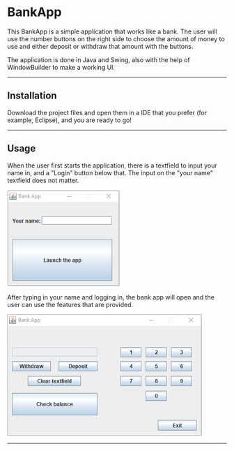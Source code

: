 # BankApp

This BankApp is a simple application that works like a bank. The user will use the number buttons on the right side to choose the 
amount of money to use and either deposit or withdraw that amount with the buttons.

The application is done in Java and Swing, also with the help of WindowBuilder to make a working UI.

---

Installation
---

Download the project files and open them in a IDE that you prefer (for example, Eclipse), and you are ready to go!


---


Usage
---
When the user first starts the application, there is a textfield to input your name in, and a "Login" button below that. 
The input on the "your name" textfield does not matter. 

![alt text](https://github.com/eebbi/BankApp/blob/master/Login.png)

After typing in your name and logging in, the bank app will open and the user can use the features that are provided.

![alt text](https://github.com/eebbi/BankApp/blob/master/BankApp1.png)

---
